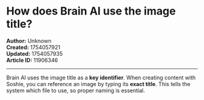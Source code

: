 # How does Brain AI use the image title?

**Author:** Unknown  
**Created:** 1754057921  
**Updated:** 1754057935  
**Article ID:** 11906346  

---

Brain AI uses the image title as a **key identifier**. When creating content with Soshie, you can reference an image by typing its **exact title**. This tells the system which file to use, so proper naming is essential.
